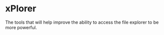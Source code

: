 # xPlorer
The tools that will help improve the ability to access the file explorer to be more powerful.

